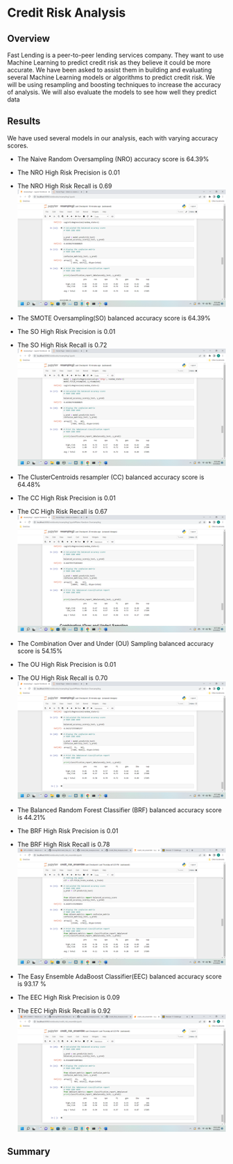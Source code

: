 # Credit Risk Analysis
## Overview
Fast Lending is a peer-to-peer lending services company. 
They want to use Machine Learning to predict credit risk as they believe it could be more accurate. We have been asked to assist them in building and evaluating several Machine Learning models or algorithms to predict credit risk. We will be using resampling and boosting techniques to increase the accuracy of analysis. We will also evaluate the models to see how well they predict data

## Results 

We have used several models in our analysis, each with varying accuracy scores.

* The Naive Random Oversampling (NRO) accuracy score is 64.39%
* The NRO High Risk Precision is 0.01
* The NRO High Risk Recall is 0.69
![alt text](https://github.com/quorinne/Credit_Risk_Analysis/blob/main/Resources/NaiveRandomOversampling.png?raw=true)


* The SMOTE Oversampling(SO) balanced accuracy score is 64.39% 
* The SO High Risk Precision is 0.01
* The SO High Risk Recall is 0.72
![alt text](https://github.com/quorinne/Credit_Risk_Analysis/blob/main/Resources/SMOTEOversampling.png?raw=true)

* The ClusterCentroids resampler (CC) balanced accuracy score is 64.48% 
* The CC High Risk Precision is 0.01
* The CC High Risk Recall is 0.67
![alt text](https://github.com/quorinne/Credit_Risk_Analysis/blob/main/Resources/CCUndersampling.png?raw=true)

* The Combination Over and Under (OU) Sampling balanced accuracy score is 54.15% 
* The OU High Risk Precision is 0.01
* The OU High Risk Recall is 0.70
![alt text](https://github.com/quorinne/Credit_Risk_Analysis/blob/main/Resources/OverUnderSampling.png?raw=true)

* The Balanced Random Forest Classifier (BRF) balanced accuracy score is 44.21% 
* The BRF High Risk Precision is 0.01
* The BRF High Risk Recall is 0.78
![alt text](https://github.com/quorinne/Credit_Risk_Analysis/blob/main/Resources/BalancedRandomForestClassifier.png?raw=true)

* The Easy Ensemble AdaBoost Classifier(EEC) balanced accuracy score is 93.17 %
* The EEC High Risk Precision is 0.09
* The EEC High Risk Recall is 0.92
![alt text](https://github.com/quorinne/Credit_Risk_Analysis/blob/main/Resources/EasyEnsembleAdaBoostClassifier.png?raw=true)


## Summary
